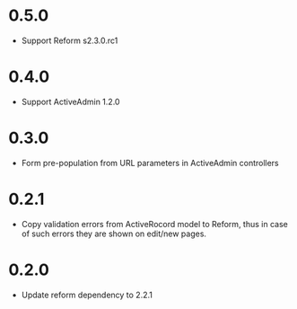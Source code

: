 # 0.5.0

* Support Reform s2.3.0.rc1

# 0.4.0

* Support ActiveAdmin 1.2.0

# 0.3.0

* Form pre-population from URL parameters in ActiveAdmin controllers

# 0.2.1

* Copy validation errors from ActiveRocord model to Reform, thus in case of such errors they are shown on edit/new pages.

# 0.2.0

* Update reform dependency to 2.2.1

